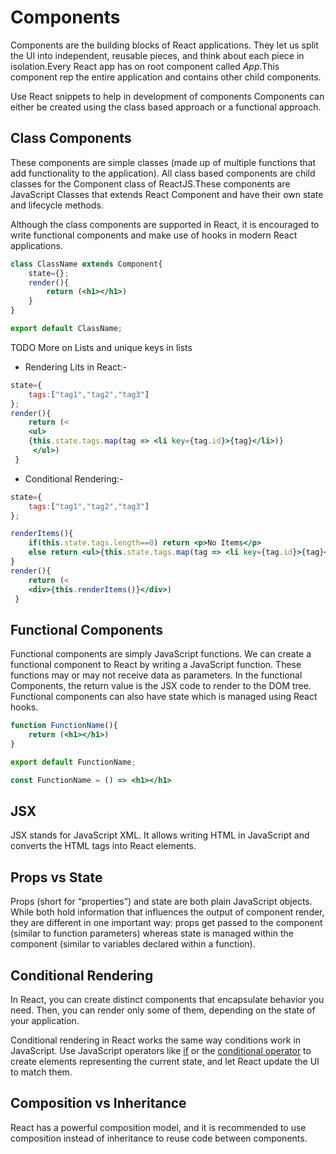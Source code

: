 # Components

Components are the building blocks of React applications. They let us split the UI into independent, reusable pieces, and think about each piece in isolation.Every React app has on root component called *App*.This component rep the entire application and contains other child components.

Use React snippets to help in development of components
Components can either be created using the class based approach or a functional approach.

## Class Components

These components are simple classes (made up of multiple functions that add functionality to the application). All class based components are child classes for the Component class of ReactJS.These components are JavaScript Classes that extends React Component and have their own state and lifecycle methods.

Although the class components are supported in React, it is encouraged to write functional components and make use of hooks in modern React applications.

```jsx
class ClassName extends Component{
    state={};
    render(){
        return (<h1></h1>)
    }
}

export default ClassName;
```

TODO More on Lists and unique keys in lists

- Rendering Lits in React:-

```jsx
state={
    tags:["tag1","tag2","tag3"]
};
render(){
    return (<
    <ul>
    {this.state.tags.map(tag => <li key={tag.id}>{tag}</li>)}
     </ul>)
 }
```

- Conditional Rendering:-

```jsx
state={
    tags:["tag1","tag2","tag3"]
};

renderItems(){
    if(this.state.tags.length==0) return <p>No Items</p>
    else return <ul>{this.state.tags.map(tag => <li key={tag.id}>{tag}</li>)}</ul>
}
render(){
    return (<
    <div>{this.renderItems()}</div>)
 }
```

## Functional Components

Functional components are simply JavaScript functions. We can create a functional component to React by writing a JavaScript function. These functions may or may not receive data as parameters. In the functional Components, the return value is the JSX code to render to the DOM tree. Functional components can also have state which is managed using React hooks.

```jsx
function FunctionName(){
    return (<h1></h1>)
}

export default FunctionName;

const FunctionName = () => <h1></h1>
```

## JSX

JSX stands for JavaScript XML. It allows writing HTML in JavaScript and converts the HTML tags into React elements.

## Props vs State

Props (short for “properties”) and state are both plain JavaScript objects. While both hold information that influences the output of component render, they are different in one important way: props get passed to the component (similar to function parameters) whereas state is managed within the component (similar to variables declared within a function).

## Conditional Rendering

In React, you can create distinct components that encapsulate behavior you need. Then, you can render only some of them, depending on the state of your application.

Conditional rendering in React works the same way conditions work in JavaScript. Use JavaScript operators like [if](https://developer.mozilla.org/en-US/docs/Web/JavaScript/Reference/Statements/if...else) or the [conditional operator](https://developer.mozilla.org/en-US/docs/Web/JavaScript/Reference/Operators/Conditional_Operator) to create elements representing the current state, and let React update the UI to match them.

## Composition vs Inheritance

React has a powerful composition model, and it is recommended to use composition instead of inheritance to reuse code between components.
